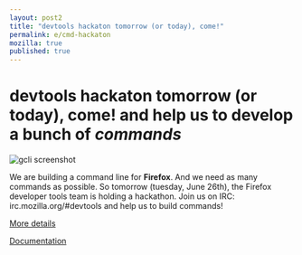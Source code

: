 ```yaml
---
layout: post2
title: "devtools hackaton tomorrow (or today), come!"
permalink: e/cmd-hackaton
mozilla: true
published: true
---
```



# devtools hackaton tomorrow (or today), come! and help us to develop a bunch of *commands*

![gcli screenshot](http://i.imgur.com/PSpST.png)

We are building a command line for **Firefox**. And we need as many commands as possible.
So tomorrow (tuesday, June 26th), the Firefox developer tools team is holding a hackathon. Join us on IRC: irc.mozilla.org/#devtools and help us to build commands!

[More details](http://incompleteness.me/blog/2012/06/18/firefox-command-line/)

[Documentation](https://developer.mozilla.org/en/Tools/GCLI)

